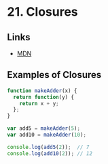 # 21. Closures

## Links

- [MDN](https://developer.mozilla.org/en-US/docs/Web/JavaScript/Closures)

## Examples of Closures

```js
function makeAdder(x) {
  return function(y) {
    return x + y;
  };
}

var add5 = makeAdder(5);
var add10 = makeAdder(10);

console.log(add5(2));  // 7
console.log(add10(2)); // 12
```
